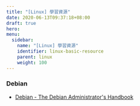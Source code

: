```yaml
---
title: "[Linux] 學習資源"
date: 2020-06-13T09:37:18+08:00
draft: true
hero: 
menu:
  sidebar:
    name: "[Linux] 學習資源"
    identifier: linux-basic-resource
    parent: linux
    weight: 100
---
```

### Debian 
 - [Debian - The Debian Administrator's Handbook](https://debian-handbook.info/browse/stable/)